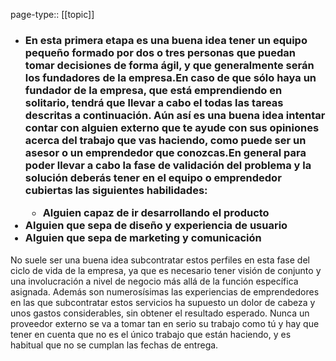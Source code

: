 page-type:: [[topic]]
- ### En esta primera etapa es una buena idea tener un equipo pequeño formado por dos o tres personas que puedan tomar decisiones de forma ágil, y que generalmente serán los fundadores de la empresa.En caso de que sólo haya un fundador de la empresa, que está emprendiendo en solitario, tendrá que llevar a cabo el todas las tareas descritas a continuación. Aún así es una buena idea intentar contar con alguien externo que te ayude con sus opiniones acerca del trabajo que vas haciendo, como puede ser un asesor o un emprendedor que conozcas.En general para poder llevar a cabo la fase de validación del problema y la solución deberás tener en el equipo o emprendedor cubiertas las siguientes habilidades:<ul><li>Alguien capaz de ir desarrollando el producto</li></ul><li>Alguien que sepa de diseño y experiencia de usuario</li><li>Alguien que sepa de marketing y comunicación</li></ul>No suele ser una buena idea subcontratar estos perfiles en esta fase del ciclo de vida de la empresa, ya que es necesario tener visión de conjunto y una involucración a nivel de negocio más allá de la función específica asignada. Además son numerosísimas las experiencias de emprendedores en las que subcontratar estos servicios ha supuesto un dolor de cabeza y unos gastos considerables, sin obtener el resultado esperado. Nunca un proveedor externo se va a tomar tan en serio su trabajo como tú y hay que tener en cuenta que no es el único trabajo que están haciendo, y es habitual que no se cumplan las fechas de entrega.


